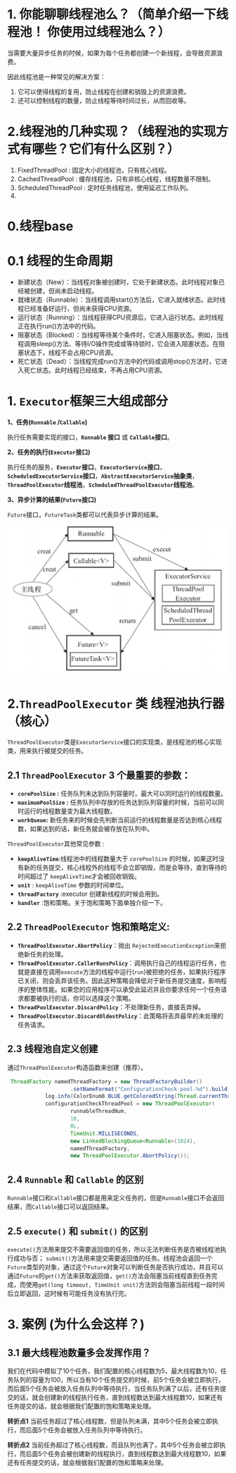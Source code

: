 # 1. 你能聊聊线程池么？（简单介绍一下线程池！ 你使用过线程池么？）

当需要大量异步任务的时候，如果为每个任务都创建一个新线程，会导致资源浪费。

因此线程池是一种常见的解决方案：
1. 它可以使得线程的复用，防止线程在创建和销毁上的资源浪费。
2. 还可以控制线程的数量，防止线程等待时间过长，从而回收等。

# 2.线程池的几种实现？（线程池的实现方式有哪些？它们有什么区别？）

1. FixedThreadPool : 固定大小的线程池，只有核心线程。
2. CachedThreadPool : 缓存线程池，只有非核心线程，线程数量不限制。
3. ScheduledThreadPool : 定时任务线程池，使用延迟工作队列。
4. 

# 0.线程base
# 0.1 线程的生命周期
- 新建状态（New）：当线程对象被创建时，它处于新建状态。此时线程对象已经被创建，但尚未启动线程。
- 就绪状态（Runnable）：当线程调用start()方法后，它进入就绪状态。此时线程已经准备好运行，但尚未获得CPU资源。
- 运行状态（Running）：当线程获得CPU资源后，它进入运行状态。此时线程正在执行run()方法中的代码。
- 阻塞状态（Blocked）：当线程等待某个条件时，它进入阻塞状态。例如，当线程调用sleep()方法、等待I/O操作完成或等待锁时，它会进入阻塞状态。在阻塞状态下，线程不会占用CPU资源。
- 死亡状态（Dead）：当线程完成run()方法中的代码或调用stop()方法时，它进入死亡状态。此时线程已经结束，不再占用CPU资源。

# 1. `Executor`框架三大组成部分
**1、任务(`Runnable` /`Callable`)**

执行任务需要实现的接口，**`Runnable` 接口** 或 **`Callable`接口**。

**2、任务的执行(`Executor`接口)**

执行任务的服务，**`Executor`接口**，**`ExecutorService`接口**，**`ScheduledExecutorService`接口**，**`AbstractExecutorService`抽象类**，**`ThreadPoolExecutor`线程池**，**`ScheduledThreadPoolExecutor`线程池**。

**3、异步计算的结果(`Future`接口)**

`Future`接口，`FutureTask`类都可以代表异步计算的结果。

![Executor 框架的使用示意图](../images/image1008611.png)

# 2.`ThreadPoolExecutor` 类 线程池执行器 （核心）
`ThreadPoolExecutor`类是`ExecutorService`接口的实现类，是线程池的核心实现类，用来执行被提交的任务。

## 2.1 `ThreadPoolExecutor` 3 个最重要的参数：
- **`corePoolSize` :** 任务队列未达到队列容量时，最大可以同时运行的线程数量。
- **`maximumPoolSize` :** 任务队列中存放的任务达到队列容量的时候，当前可以同时运行的线程数量变为最大线程数。
- **`workQueue`:** 新任务来的时候会先判断当前运行的线程数量是否达到核心线程数，如果达到的话，新任务就会被存放在队列中。

`ThreadPoolExecutor`其他常见参数 :

- **`keepAliveTime`**:线程池中的线程数量大于 `corePoolSize` 的时候，如果这时没有新的任务提交，核心线程外的线程不会立即销毁，而是会等待，直到等待的时间超过了 `keepAliveTime`才会被回收销毁。
- **`unit`** : `keepAliveTime` 参数的时间单位。
- **`threadFactory`** :executor 创建新线程的时候会用到。
- **`handler`** :饱和策略。关于饱和策略下面单独介绍一下。

## 2.2 `ThreadPoolExecutor` 饱和策略定义:
- **`ThreadPoolExecutor.AbortPolicy`**：抛出 `RejectedExecutionException`来拒绝新任务的处理。
- **`ThreadPoolExecutor.CallerRunsPolicy`**：调用执行自己的线程运行任务，也就是直接在调用`execute`方法的线程中运行(`run`)被拒绝的任务，如果执行程序已关闭，则会丢弃该任务。因此这种策略会降低对于新任务提交速度，影响程序的整体性能。如果您的应用程序可以承受此延迟并且你要求任何一个任务请求都要被执行的话，你可以选择这个策略。
- **`ThreadPoolExecutor.DiscardPolicy`**：不处理新任务，直接丢弃掉。
- **`ThreadPoolExecutor.DiscardOldestPolicy`**：此策略将丢弃最早的未处理的任务请求。

## 2.3 线程池自定义创建
通过`ThreadPoolExecutor`构造函数来创建（推荐）。
```java
 ThreadFactory namedThreadFactory = new ThreadFactoryBuilder()
                    .setNameFormat("ConfigurationCheck-pool-%d").build();
            log.info(ColorEnum8.BLUE.getColoredString(Thread.currentThread().getName()+"——可用运行线程为" + runnableThreadNum));
            configurationCheckThreadPool = new ThreadPoolExecutor(
                    runnableThreadNum,
                    10,
                    0L,
                    TimeUnit.MILLISECONDS,
                    new LinkedBlockingQueue<Runnable>(1024),
                    namedThreadFactory,
                    new ThreadPoolExecutor.AbortPolicy());
```

## 2.4 `Runnable` 和 `Callable` 的区别
`Runnable`接口和`Callable`接口都是用来定义任务的，但是`Runnable`接口不会返回结果，而`Callable`接口可以返回结果。

## 2.5 `execute()` 和 `submit()` 的区别
`execute()`方法用来提交不需要返回值的任务，所以无法判断任务是否被线程池执行成功与否；
`submit()`方法用来提交需要返回值的任务。线程池会返回一个`Future`类型的对象，通过这个`Future`对象可以判断任务是否执行成功，并且可以通过`Future`的`get()`方法来获取返回值，`get()`方法会阻塞当前线程直到任务完成，而使用`get(long timeout, TimeUnit unit)`方法则会阻塞当前线程一段时间后立即返回，这时候有可能任务没有执行完。

# 3. 案例 (为什么会这样？)
## 3.1 最大线程池数量多会发挥作用？
我们在代码中模拟了10个任务，我们配置的核心线程数为5，最大线程数为10，任务队列的容量为100，所以当有10个任务提交的时候，前5个任务会被立即执行，而后面5个任务会被放入任务队列中等待执行，当任务队列满了以后，还有任务提交的话，就会创建新的线程执行任务，直到线程数达到最大线程数10，如果还有任务提交的话，就会根据我们配置的饱和策略来处理。

**转折点1**
当前任务超过了核心线程数，但是队列未满，其中5个任务会被立即执行，而后面5个任务会被放入任务队列中等待执行。

**转折点2**
当前任务超过了核心线程数，而且队列也满了，其中5个任务会被立即执行，而后面5个任务会被创建新的线程执行，直到线程数达到最大线程数10，如果还有任务提交的话，就会根据我们配置的饱和策略来处理。